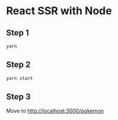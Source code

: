 # React SSR with Node

## Step 1

```bash
yarn
```

## Step 2

```bash
yarn start
```

## Step 3

Move to [http://localhost:3000/pokemon](http://localhost:3000/pokemon)
